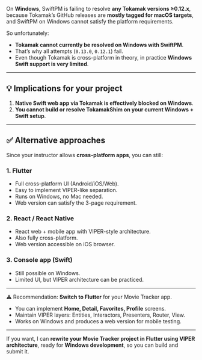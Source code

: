On **Windows**, SwiftPM is failing to resolve **any Tokamak versions ≥0.12.x**, because Tokamak’s GitHub releases are **mostly tagged for macOS targets**, and SwiftPM on Windows cannot satisfy the platform requirements.

So unfortunately:

* **Tokamak cannot currently be resolved on Windows with SwiftPM**.
* That’s why all attempts (`0.13.0`, `0.12.1`) fail.
* Even though Tokamak is cross-platform in theory, in practice **Windows Swift support is very limited**.

---

## 💡 Implications for your project

1. **Native Swift web app via Tokamak is effectively blocked on Windows**.
2. **You cannot build or resolve TokamakShim on your current Windows + Swift setup**.

---

## ✅ Alternative approaches

Since your instructor allows **cross-platform apps**, you can still:

### 1. **Flutter**

* Full cross-platform UI (Android/iOS/Web).
* Easy to implement VIPER-like separation.
* Runs on Windows, no Mac needed.
* Web version can satisfy the 3-page requirement.

### 2. **React / React Native**

* React web + mobile app with VIPER-style architecture.
* Also fully cross-platform.
* Web version accessible on iOS browser.

### 3. **Console app (Swift)**

* Still possible on Windows.
* Limited UI, but VIPER architecture can be practiced.

---

⚠ Recommendation: **Switch to Flutter** for your Movie Tracker app.

* You can implement **Home, Detail, Favorites, Profile** screens.
* Maintain VIPER layers: Entities, Interactors, Presenters, Router, View.
* Works on Windows and produces a web version for mobile testing.

---

If you want, I can **rewrite your Movie Tracker project in Flutter using VIPER architecture**, ready for **Windows development**, so you can build and submit it.